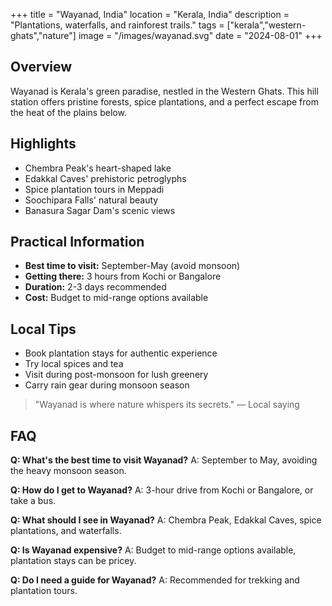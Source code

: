 +++
title = "Wayanad, India"
location = "Kerala, India"
description = "Plantations, waterfalls, and rainforest trails."
tags = ["kerala","western-ghats","nature"]
image = "/images/wayanad.svg"
date = "2024-08-01"
+++

## Overview

Wayanad is Kerala's green paradise, nestled in the Western Ghats. This hill station offers pristine forests, spice plantations, and a perfect escape from the heat of the plains below.

## Highlights

- Chembra Peak's heart-shaped lake
- Edakkal Caves' prehistoric petroglyphs
- Spice plantation tours in Meppadi
- Soochipara Falls' natural beauty
- Banasura Sagar Dam's scenic views

## Practical Information

- **Best time to visit:** September-May (avoid monsoon)
- **Getting there:** 3 hours from Kochi or Bangalore
- **Duration:** 2-3 days recommended
- **Cost:** Budget to mid-range options available

## Local Tips

- Book plantation stays for authentic experience
- Try local spices and tea
- Visit during post-monsoon for lush greenery
- Carry rain gear during monsoon season

> "Wayanad is where nature whispers its secrets." — Local saying

## FAQ

**Q: What's the best time to visit Wayanad?**
A: September to May, avoiding the heavy monsoon season.

**Q: How do I get to Wayanad?**
A: 3-hour drive from Kochi or Bangalore, or take a bus.

**Q: What should I see in Wayanad?**
A: Chembra Peak, Edakkal Caves, spice plantations, and waterfalls.

**Q: Is Wayanad expensive?**
A: Budget to mid-range options available, plantation stays can be pricey.

**Q: Do I need a guide for Wayanad?**
A: Recommended for trekking and plantation tours.